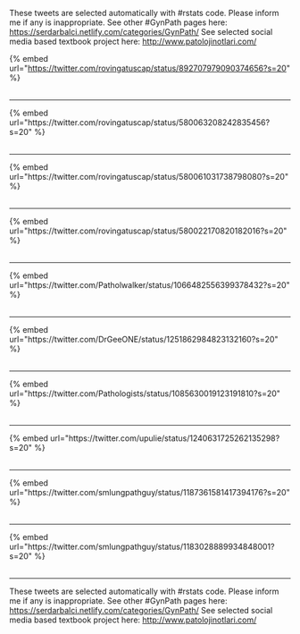 

These tweets are selected automatically with #rstats code. Please inform me if any is inappropriate.
See other #GynPath pages here: https://serdarbalci.netlify.com/categories/GynPath/ 
See selected social media based textbook project here: http://www.patolojinotlari.com/

{% embed url="https://twitter.com/rovingatuscap/status/892707979090374656?s=20" %}<br>
<br>
<hr>
{% embed url="https://twitter.com/rovingatuscap/status/580063208242835456?s=20" %}<br>
<br>
<hr>
{% embed url="https://twitter.com/rovingatuscap/status/580061031738798080?s=20" %}<br>
<br>
<hr>
{% embed url="https://twitter.com/rovingatuscap/status/580022170820182016?s=20" %}<br>
<br>
<hr>
{% embed url="https://twitter.com/Patholwalker/status/1066482556399378432?s=20" %}<br>
<br>
<hr>
{% embed url="https://twitter.com/DrGeeONE/status/1251862984823132160?s=20" %}<br>
<br>
<hr>
{% embed url="https://twitter.com/Pathologists/status/1085630019123191810?s=20" %}<br>
<br>
<hr>
{% embed url="https://twitter.com/upulie/status/1240631725262135298?s=20" %}<br>
<br>
<hr>
{% embed url="https://twitter.com/smlungpathguy/status/1187361581417394176?s=20" %}<br>
<br>
<hr>
{% embed url="https://twitter.com/smlungpathguy/status/1183028889934848001?s=20" %}<br>
<br>
<hr>


These tweets are selected automatically with #rstats code. Please inform me if any is inappropriate.
See other #GynPath pages here: https://serdarbalci.netlify.com/categories/GynPath/ 
See selected social media based textbook project here: http://www.patolojinotlari.com/
